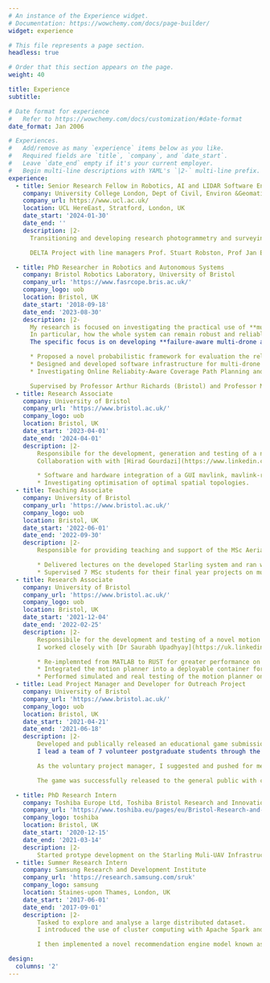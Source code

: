 ```yaml
---
# An instance of the Experience widget.
# Documentation: https://wowchemy.com/docs/page-builder/
widget: experience

# This file represents a page section.
headless: true

# Order that this section appears on the page.
weight: 40

title: Experience
subtitle:

# Date format for experience
#   Refer to https://wowchemy.com/docs/customization/#date-format
date_format: Jan 2006

# Experiences.
#   Add/remove as many `experience` items below as you like.
#   Required fields are `title`, `company`, and `date_start`.
#   Leave `date_end` empty if it's your current employer.
#   Begin multi-line descriptions with YAML's `|2-` multi-line prefix.
experience:
  - title: Senior Research Fellow in Robotics, AI and LIDAR Software Engineering for Aerospace Applications
    company: University College London, Dept of Civil, Environ &Geomatic Eng
    company_url: https://www.ucl.ac.uk/ 
    location: UCL HereEast, Stratford, London, UK
    date_start: '2024-01-30'
    date_end: ''
    description: |2-
      Transitioning and developing research photogrammetry and surveying metrology systems for deployment in aerospace manufacturing. This primarily revolves around investigating the viability of ROS2 for industrial use and implementing an infrastructure for large scale sensor networks for multiple different tasks, including equipment tracking and high accuracy multi-vehicle ground and aerial robot inspection and measurment.

      DELTA Project with line managers Prof. Stuart Robston, Prof Jan Boehm and Assistant Prof Vijay Pawar. 

  - title: PhD Researcher in Robotics and Autonomous Systems
    company: Bristol Robotics Laboratory, University of Bristol
    company_url: 'https://www.fasrcope.bris.ac.uk/'
    company_logo: uob
    location: Bristol, UK
    date_start: '2018-09-18'
    date_end: '2023-08-30'
    description: |2-
      My research is focused on investigating the practical use of **multi-drone** and **multi-agent systems**.
      In particular, how the whole system can remain robust and reliable in the prescence of failures.
      The specific focus is on developing **failure-aware multi-drone algorithms for coverage path planning** for use in structural and infrastructure inspection. This work includes the following:

      * Proposed a novel probabilistic framework for evaluation the reliability of a path plan called Reliability-Aware Multi-Agent Coverage Path Planning (RA-MCPP)
      * Designed and developed software infrastructure for multi-drone flight known as [*Starling*](project/starling) using ROS2, PX4, Docker and Kubernetes.
      * Investigating Online Reliabity-Aware Coverage Path Planning and its feasibility.

      Supervised by Professor Arthur Richards (Bristol) and Professor Mahesh Sooriyabandara (Tohisba). Funded by ESPRC [FASRCOPE Center for Doctoral Training](https://www.farscope.bris.ac.uk) in robotics and autonomous systems.
  - title: Research Associate
    company: University of Bristol
    company_url: 'https://www.bristol.ac.uk/'
    company_logo: uob
    location: Bristol, UK
    date_start: '2023-04-01'
    date_end: '2024-04-01'
    description: |2-
        Responsibile for the development, generation and testing of a novel drone vertiport approach and depature topologies and operations.
        Collaboration with with [Hirad Gourdazi](https://www.linkedin.com/in/hirad-goudarzi-962503a8/), supervised by Prof. Arthur Richards.

        * Software and hardware integration of a GUI mavlink, mavlink-router and mavp2p for safe multi-drone flight.
        * Investigating optimisation of optimal spatial topologies.
  - title: Teaching Associate
    company: University of Bristol
    company_url: 'https://www.bristol.ac.uk/'
    company_logo: uob
    location: Bristol, UK
    date_start: '2022-06-01'
    date_end: '2022-09-30'
    description: |2-
        Responsible for providing teaching and support of the MSc Aerial Robotics MSc Programme.

        * Delivered lectures on the developed Starling system and ran weekly software tutorials.
        * Supervised 7 MSc students for their final year projects on multipel different topics including path planning, marsupial robot control and bluetooth communications.
  - title: Research Associate
    company: University of Bristol
    company_url: 'https://www.bristol.ac.uk/'
    company_logo: uob
    location: Bristol, UK
    date_start: '2021-12-04'
    date_end: '2022-02-25'
    description: |2-
        Responsibile for the development and testing of a novel motion planning algorithm on a real drone.
        I worked closely with [Dr Saurabh Upadhyay](https://uk.linkedin.com/in/saurabh-upadhyay-cranfield) on re-implementing his fast motion planner for UAVs. I extended his algorithm to a receeding horizon formulation to enable dynamic reaction and obstacle avoidance.

        * Re-implemnted from MATLAB to RUST for greater performance on a Raspberry Pi.
        * Integrated the motion planner into a deployable container for the Starling system in the BRL Flight Arena.
        * Performed simulated and real testing of the motion planner on real UAVs.
  - title: Lead Project Manager and Developer for Outreach Project
    company: University of Bristol
    company_url: 'https://www.bristol.ac.uk/'
    company_logo: uob
    location: Bristol, UK
    date_start: '2021-04-21'
    date_end: '2021-06-18'
    description: |2-
        Developed and publically released an educational game submission for the UK-RAS 2021 Robotics Week.
        I lead a team of 7 volunteer postgraduate students through the planning and development of the **RoC-Ex: Robotics Cave Explorer** game. The game is designed to teach children and teenagers how a robot senses the world and its environment through the exploration of a cave.

        As the voluntary project manager, I suggested and pushed for methods to ensure that we would complete in time. This included organising 2 weekend "hackathon sessions" in which we all sat together to develop the game. As a developer, my responsibility was to integrate the models and missions into the Godot game engine, and to setup deployment and delivery of the game.

        The game was successfully released to the general public with currently over 600 hits. [RoC-Ex is still available online here.](https://farscope-outreach.co.uk/) and more details are available in [the RoC-Ex project post](project/rocex)

  - title: PhD Research Intern
    company: Toshiba Europe Ltd, Toshiba Bristol Research and Innovation Laboratory (BRIL)
    company_url: 'https://www.toshiba.eu/pages/eu/Bristol-Research-and-Innovation-Laboratory/'
    company_logo: toshiba
    location: Bristol, UK
    date_start: '2020-12-15'
    date_end: '2021-03-14'
    description: |2-
        Started protype development on the Starling Muli-UAV Infrastructure for development, deployment and testing of UAV applications.
  - title: Summer Research Intern
    company: Samsung Research and Development Institute
    company_url: 'https://research.samsung.com/sruk'
    company_logo: samsung
    location: Staines-upon Thames, London, UK
    date_start: '2017-06-01'
    date_end: '2017-09-01'
    description: |2-
        Tasked to explore and analyse a large distributed dataset.
        I introduced the use of cluster computing with Apache Spark and build analysis tools with Spark an Pandas for data analysis

        I then implemented a novel recommendation engine model known as Collaborative Deep Learning in Distributed Tensorflow.

design:
  columns: '2'
---
```

